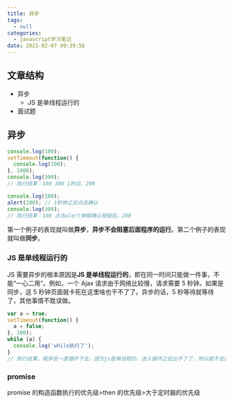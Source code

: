 ```yaml
---
title: 异步
tags:
  - null
categories:
  - javascript学习笔记
date: 2021-02-07 09:39:56
---
```


## 文章结构

- 异步
  - JS 是单线程运行的
- 面试题

## 异步

```javascript
console.log(100);
setTimeout(function() {
  console.log(200);
}, 1000);
console.log(300);
// 执行结果：100 300 1秒后，200
```

```javascript
console.log(100);
alert(200); // 1秒钟之后点击确认
console.log(300);
// 执行结果：100 点击alert弹框确认按钮后，200
```

第一个例子的表现就叫做**异步**，**异步不会阻塞后面程序的运行**。第二个例子的表现就叫做**同步**。

### JS 是单线程运行的

JS 需要异步的根本原因是**JS 是单线程运行的**，即在同一时间只能做一件事，不能“一心二用”。例如，一个 Ajax 请求由于网络比较慢，请求需要 5 秒钟。如果是同步，这 5 秒钟页面就卡死在这里啥也干不了了。异步的话，5 秒等待就等待了，其他事情不耽误做。

```javascript
var a = true;
setTimeout(function() {
  a = false;
}, 100);
while (a) {
  console.log('while执行了');
}
// 执行结果，程序会一直循环下去，因为js是单线程的，进入循环之后出不了了，所以就不会进入定时器了。
```

### promise

promise 的构造函数执行的优先级>then 的优先级>大于定时器的优先级

